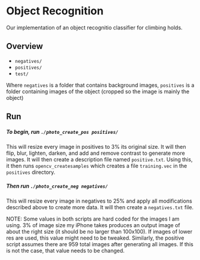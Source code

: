 # Object Recognition
Our implementation of an object recognitio classifier for climbing holds.

## Overview

- `negatives/`
- `positives/`
- `test/`

Where `negatives` is a folder that contains background images, `positives` is a folder containing images of the object (cropped so the image is mainly the object)

## Run

##### To begin, run `./photo_create_pos positives/`

This will resize every image in positives to 3% its original size. It will then flip, blur, lighten, darken, and add and remove contrast to generate more images. It will then create a description file named `positive.txt`. Using this, it then runs `opencv_createsamples` which creates a file `training.vec` in the `positives` directory.

##### Then run `./photo_create_neg negatives/`

This will resize every image in negatives to 25% and apply all modifications described above to create more data. It will then create a `negatives.txt` file.

NOTE: Some values in both scripts are hard coded for the images I am using. 3% of image size my iPhone takes produces an output image of about the right size (it should be no larger than 100x100). If images of lower res are used, this value might need to be tweaked. Similarly, the positive script assumes there are 959 total images after generating all images. If this is not the case, that value needs to be changed.

